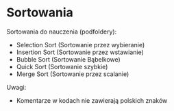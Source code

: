 # Sortowania

Sortowania do nauczenia (podfoldery):
- Selection Sort (Sortowanie przez wybieranie)
- Insertion Sort (Sortowanie przez wstawianie)
- Bubble Sort (Sortowanie Bąbelkowe)
- Quick Sort (Sortowanie szybkie)
- Merge Sort (Sortowanie przez scalanie)

Uwagi:
- Komentarze w kodach nie zawierają polskich znaków
